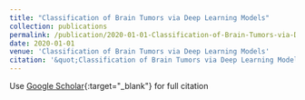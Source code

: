 ```yaml
---
title: "Classification of Brain Tumors via Deep Learning Models"
collection: publications
permalink: /publication/2020-01-01-Classification-of-Brain-Tumors-via-Deep-Learning-Models
date: 2020-01-01
venue: 'Classification of Brain Tumors via Deep Learning Models'
citation: '&quot;Classification of Brain Tumors via Deep Learning Models.&quot; Classification of Brain Tumors via Deep Learning Models, 2020.'
---
```

Use [Google Scholar](https://scholar.google.com/scholar?q=Classification+of+Brain+Tumors+via+Deep+Learning+Models){:target="_blank"} for full citation